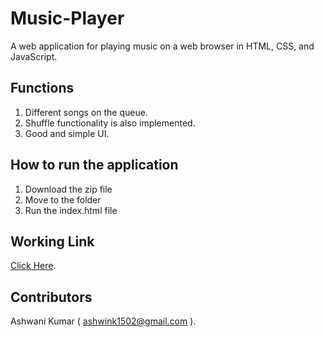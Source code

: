 # Music-Player
A web application for playing music on a web browser in HTML, CSS, and JavaScript.

## Functions
1. Different songs on the queue.
2. Shuffle functionality is also implemented.
3. Good and simple UI.

## How to run the application
1. Download the zip file
2. Move to the folder
3. Run the index.html file

## Working Link
[Click Here](https://awesome-mini-music-player.netlify.app/).

## Contributors

Ashwani Kumar ( ashwink1502@gmail.com ).
